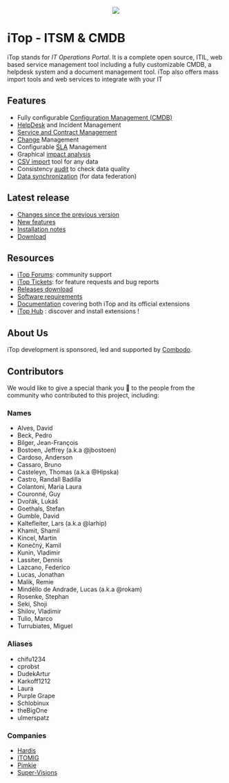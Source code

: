 <p align="center"><a href="https://www.combodo.com/itop-193" target="_blank">
    <img src="https://www.combodo.com/logos/logo-itop.svg">
</a></p>


# iTop - ITSM & CMDB
 
iTop stands for *IT Operations Portal*.
It is a complete open source, ITIL, web based service management tool including a fully customizable CMDB, a helpdesk system and a document management tool. 
iTop also offers mass import tools and web services to integrate with your IT

## Features
- Fully configurable [Configuration Management (CMDB)][10]
- [HelpDesk][11] and Incident Management
- [Service and Contract Management][12]
- [Change][13] Management
- Configurable [SLA][14] Management
- Graphical [impact analysis][15]
- [CSV import][16] tool for any data
- Consistency [audit][17] to check data quality
- [Data synchronization][18] (for data federation)


## Latest release

 - [Changes since the previous version][62]
 - [New features][63]
 - [Installation notes][64]
 - [Download][65]

[62]: https://www.itophub.io/wiki/page?id=latest:release:change_log
[63]: https://www.itophub.io/wiki/page?id=latest:release:start
[64]: https://www.itophub.io/wiki/page?id=latest:install:start
[65]: https://sourceforge.net/projects/itop/files/latest/download


## Resources

 - [iTop Forums][1]: community support
 - [iTop Tickets][2]: for feature requests and bug reports
 - [Releases download][3]
 - [Software requirements][4]
 - [Documentation][5] covering both iTop and its official extensions
 - [iTop Hub][6] : discover and install extensions !


[1]: https://sourceforge.net/p/itop/discussion/
[2]: https://sourceforge.net/p/itop/tickets/
[3]: https://sourceforge.net/projects/itop/files/itop/
[4]: https://www.itophub.io/wiki/page?id=latest:install:upgrading_itop
[5]: https://www.itophub.io/wiki
[6]: https://store.itophub.io/en_US/

[10]: https://www.itophub.io/wiki/page?id=latest%3Adatamodel%3Astart#configuration_management_cmdb
[11]: https://www.itophub.io/wiki/page?id=latest%3Adatamodel%3Astart#ticketing
[12]: https://www.itophub.io/wiki/page?id=latest%3Adatamodel%3Astart#service_management
[13]: https://www.itophub.io/wiki/page?id=latest%3Adatamodel%3Astart#change_management
[14]: https://www.itophub.io/wiki/page?id=latest%3Aimplementation%3Astart#service_level_agreements_and_targets
[15]: https://www.itophub.io/wiki/page?id=latest%3Auser%3Aactions#relations
[16]: https://www.itophub.io/wiki/page?id=latest%3Auser%3Abulk_modify#uploading_data
[17]: https://www.itophub.io/wiki/page?id=latest%3Aadmin%3Aaudit
[18]: https://www.itophub.io/wiki/page?id=latest%3Aadvancedtopics%3Adata_synchro_overview



## About Us

iTop development is sponsored, led and supported by [Combodo][0].

[0]: https://www.combodo.com


## Contributors

We would like to give a special thank you 🤗 to the people from the community who contributed to this project, including:

### Names

- Alves, David
- Beck, Pedro
- Bilger, Jean-François
- Bostoen, Jeffrey (a.k.a @jbostoen)
- Cardoso, Anderson
- Cassaro, Bruno
- Casteleyn, Thomas (a.k.a @Hipska)
- Castro, Randall Badilla
- Colantoni, Maria Laura
- Couronné, Guy
- Dvořák, Lukáš
- Goethals, Stefan
- Gumble, David
- Kaltefleiter, Lars (a.k.a @larhip)
- Khamit, Shamil
- Kincel, Martin
- Konečný, Kamil
- Kunin, Vladimir
- Lassiter, Dennis
- Lazcano, Federico
- Lucas, Jonathan
- Malik, Remie
- Mindêllo de Andrade, Lucas (a.k.a @rokam)
- Rosenke, Stephan
- Seki, Shoji
- Shilov, Vladimir
- Tulio, Marco
- Turrubiates, Miguel

### Aliases

- chifu1234
- cprobst
- DudekArtur
- Karkoff1212
- Laura
- Purple Grape
- Schlobinux
- theBigOne
- ulmerspatz

### Companies

- [Hardis](https://www.hardis-group.com/)
- [ITOMIG](https://www.itomig.de/)
- [Pimkie](https://www.pimkie.com/)
- [Super-Visions](https://www.super-visions.com/)

